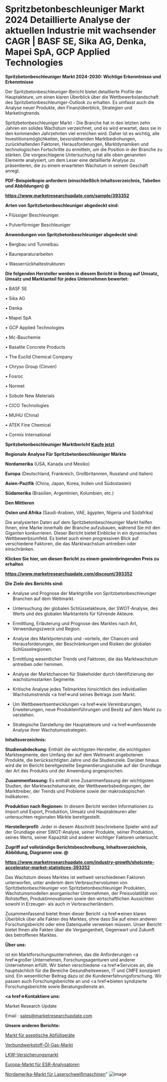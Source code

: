 # Spritzbetonbeschleuniger Markt 2024 Detaillierte Analyse der aktuellen Industrie mit wachsender CAGR | BASF SE, Sika AG, Denka, Mapei SpA, GCP Applied Technologies

<strong>Spritzbetonbeschleuniger Markt 2024-2030: Wichtige Erkenntnisse und Erkenntnisse</strong>

Der Spritzbetonbeschleuniger-Bericht bietet detaillierte Profile der Hauptakteure, um einen klaren Überblick über die Wettbewerbslandschaft des Spritzbetonbeschleuniger-Outlook zu erhalten. Es umfasst auch die Analyse neuer Produkte, den Finanzüberblick, Strategien und Marketingtrends.

Spritzbetonbeschleuniger Markt - Die Branche hat in den letzten zehn Jahren ein solides Wachstum verzeichnet, und es wird erwartet, dass sie in den kommenden Jahrzehnten viel erreichen wird. Daher ist es wichtig, alle Investitionsmöglichkeiten, bevorstehenden Marktbedrohungen, zurückhaltenden Faktoren, Herausforderungen, Marktdynamiken und technologischen Fortschritte zu ermitteln, um die Position in der Branche zu stärken. Die vorgeschlagene Untersuchung hat alle oben genannten Elemente analysiert, um dem Leser eine detaillierte Analyse zu präsentieren, die zu einem erwarteten Wachstum in seinem Geschäft anregt.



<strong><b>PDF-Beispielkopie anfordern (einschließlich Inhaltsverzeichnis, Tabellen und Abbildungen) @ </b></strong>

<strong><a href=https://www.marketresearchupdate.com/sample/393352>

<strong>https://www.marketresearchupdate.com/sample/393352</u></a></strong></strong>



<strong>Arten von Spritzbetonbeschleuniger abgedeckt sind:</strong>

• Flüssiger Beschleuniger.

• Pulverförmiger Beschleuniger



<strong>Anwendungen von Spritzbetonbeschleuniger abgedeckt sind:</strong>

• Bergbau und Tunnelbau

• Baureparaturarbeiten

• Wasserrückhaltestrukturen



<strong>Die folgenden Hersteller werden in diesem Bericht in Bezug auf Umsatz, Umsatz und Marktanteil für jedes Unternehmen bewertet:</strong>

• BASF SE

• Sika AG

• Denka

• Mapei SpA

• GCP Applied Technologies

• Mc-Bauchemie

• Basalite Concrete Products

• The Euclid Chemical Company

• Chryso Group (Cinven)

• Fosroc

• Normet

• Sobute New Materials

• CICO Technologies

• MUHU (China)

• ATEK Fine Chemical

• Cormix International



<strong>Spritzbetonbeschleuniger Marktbericht <a href=https://www.marketresearchupdate.com/buynow/393352>Kaufe jetzt</a></strong>



<strong>Regionale Analyse Für Spritzbetonbeschleuniger Märkte</strong>



<strong>Nordamerika</strong> (USA, Kanada und Mexiko)



<strong>Europa</strong> (Deutschland, Frankreich, Großbritannien, Russland und Italien)



<strong>Asien-Pazifik</strong> (China, Japan, Korea, Indien und Südostasien)



<strong>Südamerika</strong> (Brasilien, Argentinien, Kolumbien, etc.)



<strong>Den Mittleren</strong> 

<strong>Osten und Afrika</strong> (Saudi-Arabien, VAE, ägypten, Nigeria und Südafrika)

Die analysierten Daten auf dem Spritzbetonbeschleuniger Markt helfen Ihnen, eine Marke innerhalb der Branche aufzubauen, während Sie mit den Giganten konkurrieren. Dieser Bericht bietet Einblicke in ein dynamisches Wettbewerbsumfeld. Es bietet auch einen progressiven Blick auf verschiedene Faktoren, die das Marktwachstum antreiben oder einschränken.



<strong>Klicken Sie hier, um diesen Bericht zu einem gewinnbringenden Preis zu erhalten
</strong>

<strong><a href=https://www.marketresearchupdate.com/discount/393352>https://www.marketresearchupdate.com/discount/393352</b></u></strong></a>



<strong>Die Ziele des Berichts sind:</strong>

- Analyse und Prognose der Marktgröße von Spritzbetonbeschleuniger Branchen auf dem Weltmarkt.

- Untersuchung der globalen Schlüsselakteure, der SWOT-Analyse, des Werts und des globalen Marktanteils für führende Akteure.

- Ermittlung, Erläuterung und Prognose des Marktes nach Art, Verwendungszweck und Region.

- Analyse des Marktpotenzials und -vorteils, der Chancen und Herausforderungen, der Beschränkungen und Risiken der globalen Schlüsselregionen.

- Ermittlung wesentlicher Trends und Faktoren, die das Marktwachstum antreiben oder hemmen.

- Analyse der Marktchancen für Stakeholder durch Identifizierung der wachstumsstarken Segmente.

- Kritische Analyse jedes Teilmarktes hinsichtlich des individuellen Wachstumstrends <a href=>und</a> seines Beitrags zum Markt.

- Um Wettbewerbsentwicklungen <a href=>wie</a> Vereinbarungen, Erweiterungen, neue Produkteinführungen und Besitz auf dem Markt zu verstehen.

- Strategische Darstellung der Hauptakteure und <a href=>umfas</a>sende Analyse ihrer Wachstumsstrategien.



<strong>Inhaltsverzeichnis:</strong>



<strong>Studienabdeckung:</strong> Enthält die wichtigsten Hersteller, die wichtigsten Marktsegmente, den Umfang der auf dem Weltmarkt angebotenen Produkte, die berücksichtigten Jahre und die Studienziele. Darüber hinaus wird die im Bericht bereitgestellte Segmentierungsstudie auf der Grundlage der Art des Produkts und der Anwendung angesprochen.



<strong>Zusammenfassung:</strong> Es enthält eine Zusammenfassung der wichtigsten Studien, der Marktwachstumsrate, der Wettbewerbsbedingungen, der Markttreiber, der Trends und Probleme sowie der makroskopischen Indikatoren.



<strong>Produktion nach Regionen:</strong> In diesem Bericht werden Informationen zu Import und Export, Produktion, Umsatz und Hauptakteuren aller untersuchten regionalen Märkte bereitgestellt.



<strong>Herstellerprofil:</strong> Jeder in diesem Abschnitt beschriebene Spieler wird auf der Grundlage einer SWOT-Analyse, seiner Produkte, seiner Produktion, seines Werts, seiner Kapazität und anderer wichtiger Faktoren untersucht.



<strong><b>Zugriff auf vollständige Berichtsbeschreibung, Inhaltsverzeichnis, Abbildung, Diagramm usw. @ </b></strong>

<strong><a href=https://www.marketresearchupdate.com/industry-growth/shotcrete-accelerator-market-statistices-393352>https://www.marketresearchupdate.com/industry-growth/shotcrete-accelerator-market-statistices-393352</a></strong>

Das Wachstum dieses Marktes ist weltweit verschiedenen Faktoren unterworfen, unter anderem dem Verbrauchervolumen von Spritzbetonbeschleuniger von Spritzbetonbeschleuniger Produkten, Wachstumsmodellen anorganischer Unternehmen, der Preisvolatilität von Rohstoffen, Produktinnovationen sowie den wirtschaftlichen Aussichten sowohl in Erzeuger- als auch in Verbraucherländern.

Zusammenfassend bietet Ihnen dieser Bericht <a href=>einen</a> klaren Überblick über alle Fakten des Marktes, ohne dass Sie auf einen anderen Forschungsbericht oder eine Datenquelle verweisen müssen. Unser Bericht bietet Ihnen alle Fakten über die Vergangenheit, Gegenwart und Zukunft des betroffenen Marktes.



<strong>Über uns:</strong>

 ist ein Marktforschungsunternehmen, das die Anforderungen <a href=>großer</a> Unternehmen, Forschungsagenturen und anderer Unternehmen erfüllt. Wir bieten verschiedene <a href=>Services</a> an, die hauptsächlich für die Bereiche Gesundheitswesen, IT und CMFE konzipiert sind. Ein wesentlicher Beitrag dazu ist die Kundenerfahrungsforschung. Wir passen auch Forschungsberichte an und <a href=>bieten</a> syndizierte Forschungsberichte sowie Beratungsdienste an.



<strong><a href=>Kontaktiere uns:</a></strong>

Market Research Update

Email : sales@marketresearchupdate.com



<strong>Unsere anderen Berichte:</strong>

<a href=https://www.linkedin.com/pulse/aseptic-filling-equipment-market-research>Markt für aseptische Abfüllgeräte</a>

<a href=https://www.linkedin.com/pulse/composites-oil-gas-market-sizing-up-anticipating>Verbundwerkstoff-Öl-Gas-Markt</a>

<a href=https://www.linkedin.com/pulse/truck-insurance-market-2023-remarking-enormous>LKW-Versicherungsmarkt</a>

<a href=https://www.linkedin.com/pulse/europe-esr-analyzer-market-size-scope-top-key>Europa-Markt für ESR-Analysatoren</a>

<a href=https://www.linkedin.com/pulse/north-america-laser-welding-machinery-market-2023-new>Nordamerika-Markt für Laserschweißmaschinen</a>"
![image](https://github.com/meghapanth/markettrends/assets/163847665/446ff2c5-89ca-496c-8137-42f7a919801c)
